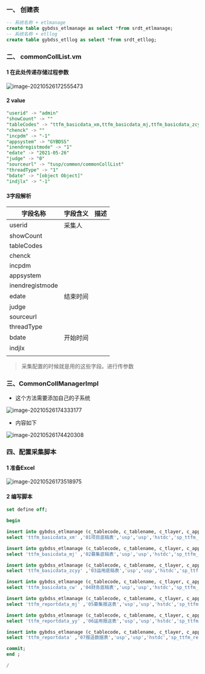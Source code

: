 ### 一、 创建表

```sql
-- 系统名称 + etlmanage
create table gybdss_etlmanage as select *from srdt_etlmanage;
-- 系统名称 + etllog
create table gybdss_etllog as select *from srdt_etllog; 
```

### 二、 commonCollList.vm

#### 1 在此处传递存储过程参数

![image-20210526172555473](https://gitee.com/ZXiangC/picture/raw/master/img/image-20210526172555473.png)

#### 2 value

```sql
"userid" -> "admin"
"showCount" -> ""
"tableCodes" -> "ttfm_basicdata_xm,ttfm_basicdata_mj,ttfm_basicdata_zcyy"
"chenck" -> ""
"incpdm" -> "-1"
"appsystem" -> "GYBDSS"
"inendregistmode" -> "1"
"edate" -> "2021-05-26"
"judge" -> "0"
"sourceurl" -> "tusp/common/commonCollList"
"threadType" -> "1"
"bdate" -> "[object Object]"
"indjlx" -> "-1"
```

#### 3字段解析

| 字段名称        | 字段含义 | 描述 |
| --------------- | -------- | ---- |
| userid          | 采集人   |      |
| showCount       |          |      |
| tableCodes      |          |      |
| chenck          |          |      |
| incpdm          |          |      |
| appsystem       |          |      |
| inendregistmode |          |      |
| edate           | 结束时间 |      |
| judge           |          |      |
| sourceurl       |          |      |
| threadType      |          |      |
| bdate           | 开始时间 |      |
| indjlx          |          |      |
|                 |          |      |

> 采集配置的时候就是用的这些字段。进行传参数

### 三、CommonCollManagerImpl

- 这个方法需要添加自己的子系统

![image-20210526174333177](https://gitee.com/ZXiangC/picture/raw/master/img/image-20210526174333177.png)

- 内容如下

![image-20210526174420308](https://gitee.com/ZXiangC/picture/raw/master/img/image-20210526174420308.png)

### 四、配置采集脚本

#### 1 准备Excel

![image-20210526173518975](https://gitee.com/ZXiangC/picture/raw/master/img/image-20210526173518975.png)

#### 2 编写脚本

```sql
set define off;

begin

insert into gybdss_etlmanage (c_tablecode, c_tablename, c_tlayer, c_appsystem, c_sourceno, c_sourceparam, c_sourcetable, c_etlway, l_sort, l_iscompare, l_isvoid, c_etllogid, d_curtime, d_busidate, d_lsttime, c_chklogid, c_remark)
select 'ttfm_basicdata_xm' ,'01项目底稿表','usp','usp','hstdc','sp_ttfm_basicdata_xm,edate,userid',null,null,1 ,null, 0, null, null, null, null, null, null from dual where not exists(select 1 from gybdss_etlmanage t where t.c_tablecode = 'ttfm_basicdata_xm');

insert into gybdss_etlmanage (c_tablecode, c_tablename, c_tlayer, c_appsystem, c_sourceno, c_sourceparam, c_sourcetable, c_etlway, l_sort, l_iscompare, l_isvoid, c_etllogid, d_curtime, d_busidate, d_lsttime, c_chklogid, c_remark)
select 'ttfm_basicdata_mj' ,'02募集底稿表','usp','usp','hstdc','sp_ttfm_basicdata_mj,edate,userid',null,null,1 ,null, 0, null, null, null, null, null, null from dual where not exists(select 1 from gybdss_etlmanage t where t.c_tablecode = 'ttfm_basicdata_mj');

insert into gybdss_etlmanage (c_tablecode, c_tablename, c_tlayer, c_appsystem, c_sourceno, c_sourceparam, c_sourcetable, c_etlway, l_sort, l_iscompare, l_isvoid, c_etllogid, d_curtime, d_busidate, d_lsttime, c_chklogid, c_remark)
select 'ttfm_basicdata_zcyy' ,'03运用底稿表','usp','usp','hstdc','sp_ttfm_basicdata_zcyy,edate,userid',null,null,1 ,null, 0, null, null, null, null, null, null from dual where not exists(select 1 from gybdss_etlmanage t where t.c_tablecode = 'ttfm_basicdata_zcyy');

insert into gybdss_etlmanage (c_tablecode, c_tablename, c_tlayer, c_appsystem, c_sourceno, c_sourceparam, c_sourcetable, c_etlway, l_sort, l_iscompare, l_isvoid, c_etllogid, d_curtime, d_busidate, d_lsttime, c_chklogid, c_remark)
select 'ttfm_basicdata_cw' ,'04财务底稿表','usp','usp','hstdc','sp_ttfm_basicdata_cw,edate,userid',null,null,1 ,null, 0, null, null, null, null, null, null from dual where not exists(select 1 from gybdss_etlmanage t where t.c_tablecode = 'ttfm_basicdata_cw');

insert into gybdss_etlmanage (c_tablecode, c_tablename, c_tlayer, c_appsystem, c_sourceno, c_sourceparam, c_sourcetable, c_etlway, l_sort, l_iscompare, l_isvoid, c_etllogid, d_curtime, d_busidate, d_lsttime, c_chklogid, c_remark)
select 'ttfm_reportdata_mj' ,'05募集报送表','usp','usp','hstdc','sp_ttfm_reportdata_mj,edate,userid',null,null,2 ,null, 0, null, null, null, null, null, null from dual where not exists(select 1 from gybdss_etlmanage t where t.c_tablecode = 'ttfm_reportdata_mj');

insert into gybdss_etlmanage (c_tablecode, c_tablename, c_tlayer, c_appsystem, c_sourceno, c_sourceparam, c_sourcetable, c_etlway, l_sort, l_iscompare, l_isvoid, c_etllogid, d_curtime, d_busidate, d_lsttime, c_chklogid, c_remark)
select 'ttfm_reportdata_yy' ,'06运用报送表','usp','usp','hstdc','sp_ttfm_reportdata_yy,edate,userid',null,null,2 ,null, 0, null, null, null, null, null, null from dual where not exists(select 1 from gybdss_etlmanage t where t.c_tablecode = 'ttfm_reportdata_yy');

insert into gybdss_etlmanage (c_tablecode, c_tablename, c_tlayer, c_appsystem, c_sourceno, c_sourceparam, c_sourcetable, c_etlway, l_sort, l_iscompare, l_isvoid, c_etllogid, d_curtime, d_busidate, d_lsttime, c_chklogid, c_remark)
select 'ttfm_reportdata' ,'07报送数据表','usp','usp','hstdc','sp_ttfm_reportdata,edate,userid',null,null,3 ,null, 0, null, null, null, null, null, null from dual where not exists(select 1 from  gybdss_etlmanage t where t.c_tablecode = 'ttfm_reportdata');

commit;
end ;

/
```

